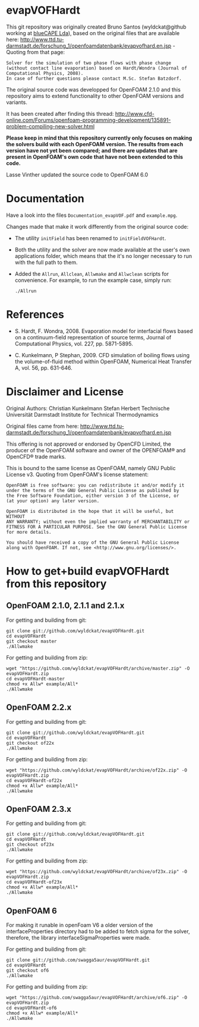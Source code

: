 evapVOFHardt
============

This git repository was originally created Bruno Santos (wyldckat@github working at [blueCAPE Lda](http://www.bluecape.com.pt)), based on the original files that are available here: http://www.ttd.tu-darmstadt.de/forschung_1/openfoamdatenbank/evapvofhard.en.jsp - Quoting from that page:

    Solver for the simulation of two phase flows with phase change (without contact line evaporation) based on Hardt/Wondra (Journal of Computational Physics, 2008).
    In case of further questions please contact M.Sc. Stefan Batzdorf.
    
The original source code was developped for OpenFOAM 2.1.0 and this repository aims to extend functionality to other OpenFOAM versions and variants.

It has been created after finding this thread: http://www.cfd-online.com/Forums/openfoam-programming-development/135891-problem-compiling-new-solver.html

**Please keep in mind that this repository currently only focuses on making the solvers build with each OpenFOAM version. The results from each version have not yet been compared; and there are updates that are present in OpenFOAM's own code that have not been extended to this code.**

Lasse Vinther updated the source code to OpenFOAM 6.0

Documentation
=============

Have a look into the files `Documentation_evapVOF.pdf` and `example.mpg`.

Changes made that make it work differently from the original source code:

 * The utility `initField` has been renamed to `initFieldVOFHardt`.

 * Both the utility and the solver are now made available at the user's own applications folder, which means that the it's no longer necessary to run with the full path to them.

 * Added the `Allrun`, `Allclean`, `Allwmake` and `Allwclean` scripts for convenience. For example, to run the example case, simply run:
   ```
   ./Allrun
   ```


References
==========

 * S. Hardt, F. Wondra, 2008. Evaporation model for interfacial flows based on a continuum-field representation of source terms, Journal of Computational Physics, vol. 227, pp. 5871-5895.

 * C. Kunkelmann, P Stephan, 2009. CFD simulation of boiling flows using the volume-of-fluid method within OpenFOAM, Numerical Heat Transfer A, vol. 56, pp. 631-646.


Disclaimer and License
======================

Original Authors:
    Christian Kunkelmann
    Stefan Herbert
    Technische Universität Darmstadt
    Institute for Technical Thermodynamics

Original files came from here: http://www.ttd.tu-darmstadt.de/forschung_1/openfoamdatenbank/evapvofhard.en.jsp

This offering is not approved or endorsed by OpenCFD Limited, the producer of the OpenFOAM software and owner of the OPENFOAM® and OpenCFD® trade marks.

This is bound to the same license as OpenFOAM, namely GNU Public License v3. Quoting from OpenFOAM's license statement:

    OpenFOAM is free software: you can redistribute it and/or modify it
    under the terms of the GNU General Public License as published by
    the Free Software Foundation, either version 3 of the License, or
    (at your option) any later version.

    OpenFOAM is distributed in the hope that it will be useful, but WITHOUT
    ANY WARRANTY; without even the implied warranty of MERCHANTABILITY or
    FITNESS FOR A PARTICULAR PURPOSE. See the GNU General Public License
    for more details.

    You should have received a copy of the GNU General Public License
    along with OpenFOAM. If not, see <http://www.gnu.org/licenses/>.



How to get+build evapVOFHardt from this repository
==================================================

OpenFOAM 2.1.0, 2.1.1 and 2.1.x
-------------------------------

For getting and building from git:
```
git clone git://github.com/wyldckat/evapVOFHardt.git
cd evapVOFHardt
git checkout master
./Allwmake
```

For getting and building from zip:
```
wget "https://github.com/wyldckat/evapVOFHardt/archive/master.zip" -O evapVOFHardt.zip
cd evapVOFHardt-master
chmod +x Allw* example/All*
./Allwmake
```


OpenFOAM 2.2.x
-------------------------------

For getting and building from git:
```
git clone git://github.com/wyldckat/evapVOFHardt.git
cd evapVOFHardt
git checkout of22x
./Allwmake
```

For getting and building from zip:
```
wget "https://github.com/wyldckat/evapVOFHardt/archive/of22x.zip" -O evapVOFHardt.zip
cd evapVOFHardt-of22x
chmod +x Allw* example/All*
./Allwmake
```


OpenFOAM 2.3.x
-------------------------------

For getting and building from git:
```
git clone git://github.com/wyldckat/evapVOFHardt.git
cd evapVOFHardt
git checkout of23x
./Allwmake
```

For getting and building from zip:
```
wget "https://github.com/wyldckat/evapVOFHardt/archive/of23x.zip" -O evapVOFHardt.zip
cd evapVOFHardt-of23x
chmod +x Allw* example/All*
./Allwmake
```


OpenFOAM 6
-------------------------------
For making it runable in openFoam V6 a older version of the interfaceProperties directory had to be added to fetch sigma for the solver, therefore, the library interfaceSigmaProperties were made.

For getting and building from git:
```
git clone git://github.com/swagga5aur/evapVOFHardt.git
cd evapVOFHardt
git checkout of6
./Allwmake
```

For getting and building from zip:
```
wget "https://github.com/swagga5aur/evapVOFHardt/archive/of6.zip" -O evapVOFHardt.zip
cd evapVOFHardt-of6
chmod +x Allw* example/All*
./Allwmake
```
